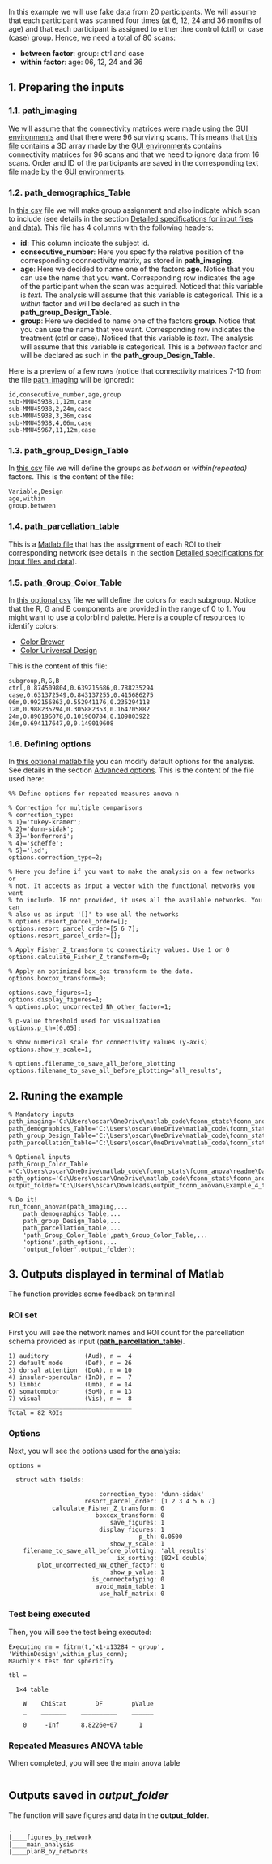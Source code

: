 In this example we will use fake data from 20 participants. We will assume that each participant was scanned four times (at 6, 12, 24 and 36 months of age) and that each participant is assigned to either thre control (ctrl) or case (case) group. Hence, we need a total of 80 scans:

- **between factor**: group: ctrl and case
- **within factor**: age: 06, 12, 24 and 36

## 1. Preparing the inputs


### 1.1. path_imaging

We will assume that the connectivity matrices were made using the [GUI environments](https://gui-environments-documentation.readthedocs.io/en/latest/GUI_environments/) and that there were 96 surviving scans. This means that [this file](./Zfconn_407_frames.mat) contains a 3D array made by the [GUI environments](https://gui-environments-documentation.readthedocs.io/en/latest/GUI_environments/) contains connectivity matrices for 96 scans and that we need to ignore data from 16 scans. Order and ID of the participants are saved in the corresponding text file made by the [GUI environments](https://gui-environments-documentation.readthedocs.io/en/latest/GUI_environments/).

### 1.2. path_demographics_Table

In [this csv](./subjects_table.csv) file we will make group assignment and also indicate which scan to include (see details in the section [Detailed specifications for input files and data](../details/detailed_description.md)). This file has 4 columns with the following headers:

- **id**: This column indicate the subject id.
- **consecutive_number**: Here you specify the relative position of the corresponding coonnectivity matrix, as stored in **path_imaging**.
- **age**: Here we decided to name one of the factors **age**. Notice that you can use the name that you want. Corresponding row indicates the age of the participant when the scan was acquired. Noticed that this variable is *text*. The analysis will assume that this variable is categorical. This is a *within* factor and will be declared as such in the **path_group_Design_Table**.
- **group**: Here we decided to name one of the factors **group**. Notice that you can use the name that you want. Corresponding row indicates the treatment (ctrl or case). Noticed that this variable is *text*. The analysis will assume that this variable is categorical. This is a *between* factor and will be declared as such in the **path_group_Design_Table**.

Here is a preview of a few rows (notice that connectivity matrices 7-10 from the file [path_imaging](./Zfconn_407_frames.mat) will be ignored):

```
id,consecutive_number,age,group
sub-MMU45938,1,12m,case
sub-MMU45938,2,24m,case
sub-MMU45938,3,36m,case
sub-MMU45938,4,06m,case
sub-MMU45967,11,12m,case
```

### 1.3. path_group_Design_Table

In [this csv](./Group_Design_Table.csv) file we will define the groups as *between* or *within(repeated)* factors. This is the content of the file:

```
Variable,Design
age,within
group,between
```

### 1.4. path_parcellation_table

This is a [Matlab file](./parcel.mat) that has the assignment of each ROI to their corresponding network (see details in the section [Detailed specifications for input files and data](../details/detailed_description.md)).

### 1.5. path_Group_Color_Table

In [this optional csv](./Group_Design_Table.csv) file we will define the colors for each subgroup. Notice that the R, G and B components are provided in the range of 0 to 1. You might want to use a colorblind palette. Here is a couple of resources to identify colors:

- [Color Brewer](https://colorbrewer2.org/)
- [Color Universal Design](https://jfly.uni-koeln.de/color/)


This is the content of this file:
```
subgroup,R,G,B
ctrl,0.874509804,0.639215686,0.788235294
case,0.631372549,0.843137255,0.415686275
06m,0.992156863,0.552941176,0.235294118
12m,0.988235294,0.305882353,0.164705882
24m,0.890196078,0.101960784,0.109803922
36m,0.694117647,0,0.149019608
```

### 1.6. Defining options

In [this optional matlab file](./define_options.m) you can modify default options for the analysis. See details in the section [Advanced options](../advanced_usage/advanced_usage.md). This is the content of the file used here:

```
%% Define options for repeated measures anova n

% Correction for multiple comparisons
% correction_type:
% 1}='tukey-kramer';
% 2}='dunn-sidak';
% 3}='bonferroni';
% 4}='scheffe';
% 5}='lsd';
options.correction_type=2;

% Here you define if you want to make the analysis on a few networks or
% not. It acceots as input a vector with the functional networks you want
% to include. IF not provided, it uses all the available networks. You can
% also us as input '[]' to use all the networks
% options.resort_parcel_order=[];
options.resort_parcel_order=[5 6 7];
options.resort_parcel_order=[];

% Apply Fisher_Z_transform to connectivity values. Use 1 or 0
options.calculate_Fisher_Z_transform=0;

% Apply an optimized box_cox transform to the data.
options.boxcox_transform=0;

options.save_figures=1;
options.display_figures=1;
% options.plot_uncorrected_NN_other_factor=1;

% p-value threshold used for visualization
options.p_th=[0.05];

% show numerical scale for connectivity values (y-axis)
options.show_y_scale=1;

% options.filename_to_save_all_before_plotting
options.filename_to_save_all_before_plotting='all_results';
```


## 2. Runing the example
```
% Mandatory inputs
path_imaging='C:\Users\oscar\OneDrive\matlab_code\fconn_stats\fconn_anova\readme\Data\Example_4_time_points\Zfconn_407_frames.mat';
path_demographics_Table='C:\Users\oscar\OneDrive\matlab_code\fconn_stats\fconn_anova\readme\Data\Example_4_time_points\subjects_table.csv';
path_group_Design_Table='C:\Users\oscar\OneDrive\matlab_code\fconn_stats\fconn_anova\readme\Data\Example_4_time_points\Group_Design_Table.csv';
path_parcellation_table='C:\Users\oscar\OneDrive\matlab_code\fconn_stats\fconn_anova\readme\Data\Example_4_time_points\parcel.mat';

% Optional inputs
path_Group_Color_Table ='C:\Users\oscar\OneDrive\matlab_code\fconn_stats\fconn_anova\readme\Data\Example_4_time_points\Group_Color_Table.csv';
path_options='C:\Users\oscar\OneDrive\matlab_code\fconn_stats\fconn_anova\readme\Data\Example_4_time_points\define_options.m';
output_folder='C:\Users\oscar\Downloads\output_fconn_anovan\Example_4_time_points';

% Do it!
run_fconn_anovan(path_imaging,...
    path_demographics_Table,...
    path_group_Design_Table,...
    path_parcellation_table,...
    'path_Group_Color_Table',path_Group_Color_Table,...
    'options',path_options,...
    'output_folder',output_folder);
```

## 3. Outputs displayed in terminal of Matlab

The function provides some feedback on terminal

### ROI set

First you will see the network names and ROI count for the parcellation schema provided as input ([**path_parcellation_table**](./parcel.mat)).

```
1) auditory          (Aud), n =  4
2) default mode      (Def), n = 26
3) dorsal attention  (DoA), n = 10
4) insular-opercular (InO), n =  7
5) limbic            (Lmb), n = 14
6) somatomotor       (SoM), n = 13
7) visual            (Vis), n =  8
__________________________________
Total = 82 ROIs
```

### Options
Next, you will see the options used for the analysis:

```
options = 

  struct with fields:

                         correction_type: 'dunn-sidak'
                     resort_parcel_order: [1 2 3 4 5 6 7]
            calculate_Fisher_Z_transform: 0
                        boxcox_transform: 0
                            save_figures: 1
                         display_figures: 1
                                    p_th: 0.0500
                            show_y_scale: 1
    filename_to_save_all_before_plotting: 'all_results'
                              ix_sorting: [82×1 double]
        plot_uncorrected_NN_other_factor: 0
                            show_p_value: 1
                       is_connectotyping: 0
                        avoid_main_table: 1
                         use_half_matrix: 0

```

### Test being executed

Then, you will see the test being executed:

```
Executing rm = fitrm(t,'x1-x13284 ~ group', 'WithinDesign',within_plus_conn);
Mauchly's test for sphericity 

tbl =

  1×4 table

    W    ChiStat        DF        pValue
    _    _______    __________    ______

    0     -Inf      8.8226e+07      1   
```

### Repeated Measures ANOVA table

When completed, you will see the main anova table

```

```

## Outputs saved in *output_folder*

The function will save figures and data in the **output_folder**. 

```
.
|____figures_by_network
|____main_analysis
|____planB_by_networks

```